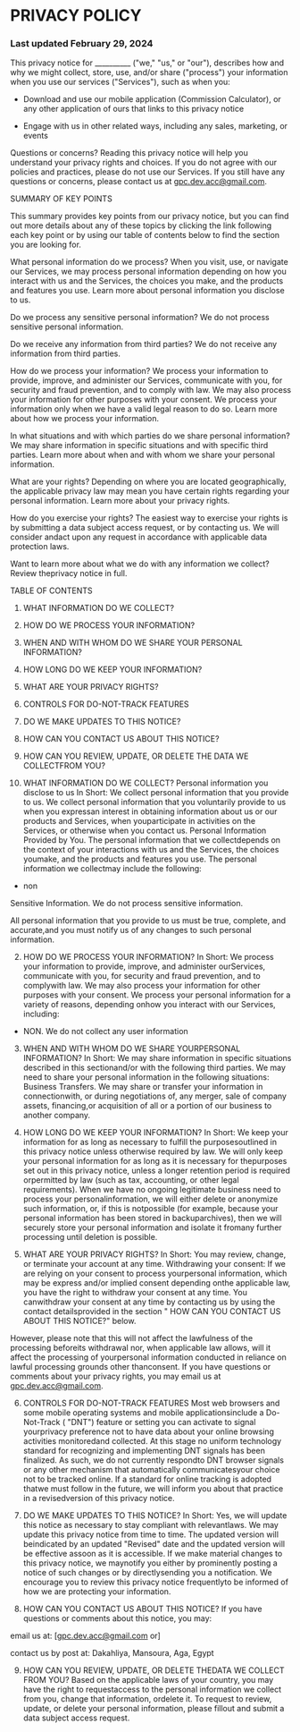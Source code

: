 # PRIVACY POLICY
### Last updated February 29, 2024

This privacy notice for __________ ("we," "us," or "our"), describes how and why we
might collect, store, use, and/or share ("process") your information when you use our
services ("Services"), such as when you:

- Download and use our mobile application (Commission Calculator), or any
other application of ours that links to this privacy notice

- Engage with us in other related ways, including any sales, marketing, or
events

Questions or concerns? Reading this privacy notice will help you understand your
privacy rights and choices. If you do not agree with our policies and practices, please
do not use our Services. If you still have any questions or concerns, please contact
us at gpc.dev.acc@gmail.com.

SUMMARY OF KEY POINTS

This summary provides key points from our privacy notice, but you can find
out more details about any of these topics by clicking the link following each
key point or by using our table of contents below to find the section you are
looking for.

What personal information do we process? When you visit, use, or navigate our
Services, we may process personal information depending on how you interact with
us and the Services, the choices you make, and the products and features you use.
Learn more about personal information you disclose to us.

Do we process any sensitive personal information? We do not process sensitive
personal information.

Do we receive any information from third parties? We do not receive any
information from third parties.

How do we process your information? We process your information to provide,
improve, and administer our Services, communicate with you, for security and fraud
prevention, and to comply with law. We may also process your information for other
purposes with your consent. We process your information only when we have a valid
legal reason to do so. Learn more about how we process your information.

In what situations and with which parties do we share personal information?
We may share information in specific situations and with specific third parties. Learn
more about when and with whom we share your personal information.

What are your rights? Depending on where you are located geographically, the
applicable privacy law may mean you have certain rights regarding your personal
information. Learn more about your privacy rights.

How do you exercise your rights?
The easiest way to exercise your rights is by submitting a data subject access request,
or by contacting us. We will consider andact upon any request in accordance with applicable data protection laws.

Want to learn more about what we do with any information we collect?
Review theprivacy notice in full.

TABLE OF CONTENTS
1. WHAT INFORMATION DO WE COLLECT?
2. HOW DO WE PROCESS YOUR INFORMATION?
3. WHEN AND WITH WHOM DO WE SHARE YOUR PERSONAL INFORMATION?
4. HOW LONG DO WE KEEP YOUR INFORMATION?
5. WHAT ARE YOUR PRIVACY RIGHTS?
6. CONTROLS FOR DO-NOT-TRACK FEATURES
7. DO WE MAKE UPDATES TO THIS NOTICE?
8. HOW CAN YOU CONTACT US ABOUT THIS NOTICE?
9. HOW CAN YOU REVIEW, UPDATE, OR DELETE THE DATA WE COLLECTFROM YOU?

1. WHAT INFORMATION DO WE COLLECT?
Personal information you disclose to us
In Short:
We collect personal information that you provide to us.
We collect personal information that you voluntarily provide to us when you
expressan interest in obtaining information about us or our products and Services, when youparticipate in activities on the Services, or otherwise when you contact us.
Personal Information Provided by You.
The personal information that we collectdepends on the context of your interactions with us and the Services, the choices youmake, and the products and features you use. The personal information we collectmay include the following:

- non

Sensitive Information. We do not process sensitive information.

All personal information that you provide to us must be true, complete, and accurate,and you must notify us of any changes to such personal information.

2. HOW DO WE PROCESS YOUR INFORMATION?
In Short:
We process your information to provide, improve, and administer ourServices, communicate with you, for security and fraud prevention, and to complywith law. We may also process your information for other purposes with your consent.
We process your personal information for a variety of reasons, depending onhow you interact with our Services, including:

- NON. We do not collect any user information

3. WHEN AND WITH WHOM DO WE SHARE YOURPERSONAL INFORMATION?
In Short:
We may share information in specific situations described in this sectionand/or with the following
third parties.
We
may need to share your personal information in the following situations:
Business Transfers.
We may share or transfer your information in connectionwith, or during negotiations of, any merger, sale of company assets, financing,or acquisition of all or a portion of our business to another company.

4. HOW LONG DO WE KEEP YOUR INFORMATION?
In Short:
We keep your information for as long as necessary to
fulfill
the purposesoutlined in this privacy notice unless otherwise required by law.
We will only keep your personal information for as long as it is necessary for thepurposes set out in this privacy notice, unless a longer retention period is required orpermitted by law (such as tax, accounting, or other legal requirements).
When we have no ongoing legitimate business need to process your personalinformation, we will either delete or
anonymize
such information, or, if this is notpossible (for example, because your personal information has been stored in backuparchives), then we will securely store your personal information and isolate it fromany further processing until deletion is possible.

5. WHAT ARE YOUR PRIVACY RIGHTS?
In Short:
You may review, change, or terminate your account at any time.
Withdrawing your consent:
If we are relying on your consent to process yourpersonal information,
which may be express and/or implied consent depending onthe applicable law,
you have the right to withdraw your consent at any time. You canwithdraw your consent at any time by contacting us by using the contact detailsprovided in the section
"
HOW CAN YOU CONTACT US ABOUT THIS NOTICE?"
below.

However, please note that this will not affect the lawfulness of the processing beforeits withdrawal nor,
when applicable law allows,
will it affect the processing of yourpersonal information conducted in reliance on lawful processing grounds other thanconsent.
If you have questions or comments about your privacy rights, you may email us at
gpc.dev.acc@gmail.com.

6. CONTROLS FOR DO-NOT-TRACK FEATURES
Most web browsers and some mobile operating systems and mobile applicationsinclude a Do-Not-Track (
"DNT") feature or setting you can activate to signal yourprivacy preference not to have data about your online browsing activities monitoredand collected. At this stage no uniform technology standard for
recognizing and implementing DNT signals has been finalized. As such, we do not currently respondto DNT browser signals or any other mechanism that automatically communicatesyour choice not to be tracked online. If a standard for online tracking is adopted thatwe must follow in the future, we will inform you about that practice in a revisedversion of this privacy notice.

7. DO WE MAKE UPDATES TO THIS NOTICE?
In Short:
Yes, we will update this notice as necessary to stay compliant with relevantlaws.
We may update this privacy notice from time to time. The updated version will beindicated by an updated
"Revised"
date and the updated version will be effective assoon as it is accessible. If we make material changes to this privacy notice, we maynotify you either by prominently posting a notice of such changes or by directlysending you a notification. We encourage you to review this privacy notice frequentlyto be informed of how we are protecting your information.

8. HOW CAN YOU CONTACT US ABOUT THIS NOTICE?
If you have questions or comments about this notice, you may:

email us at: [gpc.dev.acc@gmail.com or]

contact us by post at:
Dakahliya, Mansoura, Aga, Egypt

9. HOW CAN YOU REVIEW, UPDATE, OR DELETE THEDATA WE COLLECT FROM YOU?
Based on the applicable laws of your country, you may have the right to requestaccess to the personal information we collect from you, change that information, ordelete it.
To request to review, update, or delete your personal information, please fillout and submit a data subject access request.
